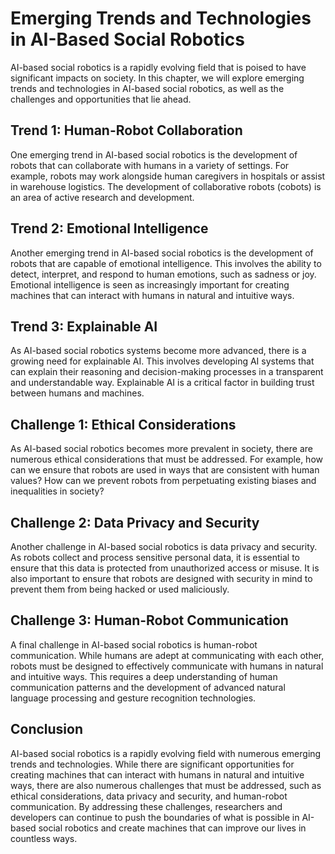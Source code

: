 Emerging Trends and Technologies in AI-Based Social Robotics
==============================================================================================

AI-based social robotics is a rapidly evolving field that is poised to have significant impacts on society. In this chapter, we will explore emerging trends and technologies in AI-based social robotics, as well as the challenges and opportunities that lie ahead.

Trend 1: Human-Robot Collaboration
----------------------------------

One emerging trend in AI-based social robotics is the development of robots that can collaborate with humans in a variety of settings. For example, robots may work alongside human caregivers in hospitals or assist in warehouse logistics. The development of collaborative robots (cobots) is an area of active research and development.

Trend 2: Emotional Intelligence
-------------------------------

Another emerging trend in AI-based social robotics is the development of robots that are capable of emotional intelligence. This involves the ability to detect, interpret, and respond to human emotions, such as sadness or joy. Emotional intelligence is seen as increasingly important for creating machines that can interact with humans in natural and intuitive ways.

Trend 3: Explainable AI
-----------------------

As AI-based social robotics systems become more advanced, there is a growing need for explainable AI. This involves developing AI systems that can explain their reasoning and decision-making processes in a transparent and understandable way. Explainable AI is a critical factor in building trust between humans and machines.

Challenge 1: Ethical Considerations
-----------------------------------

As AI-based social robotics becomes more prevalent in society, there are numerous ethical considerations that must be addressed. For example, how can we ensure that robots are used in ways that are consistent with human values? How can we prevent robots from perpetuating existing biases and inequalities in society?

Challenge 2: Data Privacy and Security
--------------------------------------

Another challenge in AI-based social robotics is data privacy and security. As robots collect and process sensitive personal data, it is essential to ensure that this data is protected from unauthorized access or misuse. It is also important to ensure that robots are designed with security in mind to prevent them from being hacked or used maliciously.

Challenge 3: Human-Robot Communication
--------------------------------------

A final challenge in AI-based social robotics is human-robot communication. While humans are adept at communicating with each other, robots must be designed to effectively communicate with humans in natural and intuitive ways. This requires a deep understanding of human communication patterns and the development of advanced natural language processing and gesture recognition technologies.

Conclusion
----------

AI-based social robotics is a rapidly evolving field with numerous emerging trends and technologies. While there are significant opportunities for creating machines that can interact with humans in natural and intuitive ways, there are also numerous challenges that must be addressed, such as ethical considerations, data privacy and security, and human-robot communication. By addressing these challenges, researchers and developers can continue to push the boundaries of what is possible in AI-based social robotics and create machines that can improve our lives in countless ways.
